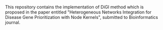 This repository contains the implementation of DiGI method which is proposed in the paper entitled "Heterogeneous Networks 
Integration for Disease Gene Prioritization with Node Kernels", submitted to Bioinformatics journal.
